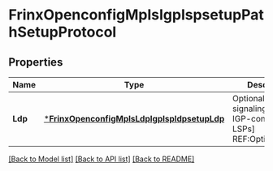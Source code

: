 # FrinxOpenconfigMplsIgplspsetupPathSetupProtocol

## Properties
Name | Type | Description | Notes
------------ | ------------- | ------------- | -------------
**Ldp** | [***FrinxOpenconfigMplsLdpIgplspldpsetupLdp**](frinx.openconfig.mpls.ldp.igplspldpsetup.Ldp.md) | Optional[LDP signaling setup for IGP-congruent LSPs] REF:Optional.empty | [optional] [default to null]

[[Back to Model list]](../README.md#documentation-for-models) [[Back to API list]](../README.md#documentation-for-api-endpoints) [[Back to README]](../README.md)


